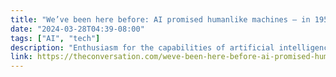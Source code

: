 ```yaml
---
title: "We’ve been here before: AI promised humanlike machines – in 1958"
date: "2024-03-28T04:39-08:00"
tags: ["AI", "tech"]
description: "Enthusiasm for the capabilities of artificial intelligence – and claims for the approach of humanlike prowess –has followed a boom-and-bust cycle since the middle of the 20th century."
link: https://theconversation.com/weve-been-here-before-ai-promised-humanlike-machines-in-1958-222700
---
```

